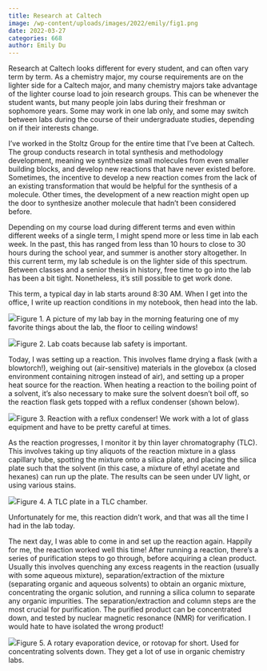 ```yaml
---
title: Research at Caltech
image: /wp-content/uploads/images/2022/emily/fig1.png
date: 2022-03-27
categories: 668
author: Emily Du
---
```

Research at Caltech looks different for every student, and can often vary term by term. As a chemistry major, my course requirements are on the lighter side for a Caltech major, and many chemistry majors take advantage of the lighter course load to join research groups. This can be whenever the student wants, but many people join labs during their freshman or sophomore years. Some may work in one lab only, and some may switch between labs during the course of their undergraduate studies, depending on if their interests change.

I’ve worked in the Stoltz Group for the entire time that I’ve been at Caltech. The group conducts research in total synthesis and methodology development, meaning we synthesize small molecules from even smaller building blocks, and develop new reactions that have never existed before. Sometimes, the incentive to develop a new reaction comes from the lack of an existing transformation that would be helpful for the synthesis of a molecule. Other times, the development of a new reaction might open up the door to synthesize another molecule that hadn’t been considered before.

Depending on my course load during different terms and even within different weeks of a single term, I might spend more or less time in lab each week. In the past, this has ranged from less than 10 hours to close to 30 hours during the school year, and summer is another story altogether. In this current term, my lab schedule is on the lighter side of this spectrum. Between classes and a senior thesis in history, free time to go into the lab has been a bit tight. Nonetheless, it’s still possible to get work done.

  
This term, a typical day in lab starts around 8:30 AM. When I get into the office, I write up reaction conditions in my notebook, then head into the lab.

![](/images/2022/emily/fig1.png)Figure 1. A picture of my lab bay in the morning featuring one of my favorite things about the lab, the floor to ceiling windows!

![](/images/2022/emily/fig2.png)Figure 2. Lab coats because lab safety is important.

Today, I was setting up a reaction. This involves flame drying a flask (with a blowtorch!), weighing out (air-sensitive) materials in the glovebox (a closed environment containing nitrogen instead of air), and setting up a proper heat source for the reaction. When heating a reaction to the boiling point of a solvent, it’s also necessary to make sure the solvent doesn’t boil off, so the reaction flask gets topped with a reflux condenser (shown below).

![](/images/2022/emily/fig3.png)Figure 3. Reaction with a reflux condenser! We work with a lot of glass equipment and have to be pretty careful at times.

As the reaction progresses, I monitor it by thin layer chromatography (TLC). This involves taking up tiny aliquots of the reaction mixture in a glass capillary tube, spotting the mixture onto a silica plate, and placing the silica plate such that the solvent (in this case, a mixture of ethyl acetate and hexanes) can run up the plate. The results can be seen under UV light, or using various stains.

![](/images/2022/emily/fig4.png)Figure 4. A TLC plate in a TLC chamber.

Unfortunately for me, this reaction didn’t work, and that was all the time I had in the lab today.

The next day, I was able to come in and set up the reaction again. Happily for me, the reaction worked well this time! After running a reaction, there’s a series of purification steps to go through, before acquiring a clean product. Usually this involves quenching any excess reagents in the reaction (usually with some aqueous mixture), separation/extraction of the mixture (separating organic and aqueous solvents) to obtain an organic mixture, concentrating the organic solution, and running a silica column to separate any organic impurities. The separation/extraction and column steps are the most crucial for purification. The purified product can be concentrated down, and tested by nuclear magnetic resonance (NMR) for verification. I would hate to have isolated the wrong product!

![](/images/2022/emily/fig5.png)Figure 5. A rotary evaporation device, or rotovap for short. Used for concentrating solvents down. They get a lot of use in organic chemistry labs.